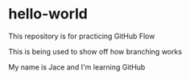 # hello-world
This repository is for practicing GitHub Flow


This is being used to show off how branching works

My name is Jace and I'm learning GitHub
